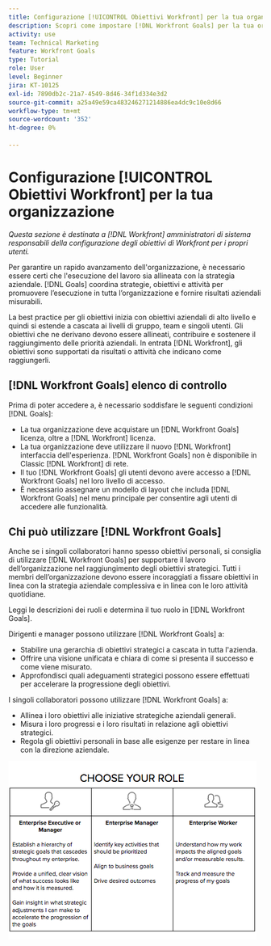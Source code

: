 ```yaml
---
title: Configurazione [!UICONTROL Obiettivi Workfront] per la tua organizzazione
description: Scopri come impostare [!DNL Workfront Goals] per la tua organizzazione in modo da poter garantire che l’esecuzione del lavoro sia allineata alla strategia.
activity: use
team: Technical Marketing
feature: Workfront Goals
type: Tutorial
role: User
level: Beginner
jira: KT-10125
exl-id: 7890db2c-21a7-4549-8d46-34f1d334e3d2
source-git-commit: a25a49e59ca483246271214886ea4dc9c10e8d66
workflow-type: tm+mt
source-wordcount: '352'
ht-degree: 0%

---
```


# Configurazione [!UICONTROL Obiettivi Workfront] per la tua organizzazione

*Questa sezione è destinata a [!DNL Workfront] amministratori di sistema responsabili della configurazione degli obiettivi di Workfront per i propri utenti.*

Per garantire un rapido avanzamento dell&#39;organizzazione, è necessario essere certi che l&#39;esecuzione del lavoro sia allineata con la strategia aziendale. [!DNL   Goals] coordina strategie, obiettivi e attività per promuovere l’esecuzione in tutta l’organizzazione e fornire risultati aziendali misurabili.

La best practice per gli obiettivi inizia con obiettivi aziendali di alto livello e quindi si estende a cascata ai livelli di gruppo, team e singoli utenti. Gli obiettivi che ne derivano devono essere allineati, contribuire e sostenere il raggiungimento delle priorità aziendali. In entrata [!DNL Workfront], gli obiettivi sono supportati da risultati o attività che indicano come raggiungerli.

## [!DNL Workfront Goals] elenco di controllo

Prima di poter accedere a, è necessario soddisfare le seguenti condizioni [!DNL   Goals]:

* La tua organizzazione deve acquistare un [!DNL Workfront Goals] licenza, oltre a [!DNL Workfront] licenza.
* La tua organizzazione deve utilizzare il nuovo [!DNL Workfront] interfaccia dell&#39;esperienza. [!DNL Workfront Goals] non è disponibile in Classic [!DNL Workfront] di rete.
* Il tuo [!DNL Workfront Goals] gli utenti devono avere accesso a [!DNL Workfront Goals] nel loro livello di accesso.
* È necessario assegnare un modello di layout che includa [!DNL Workfront Goals] nel menu principale per consentire agli utenti di accedere alle funzionalità.

## Chi può utilizzare [!DNL Workfront Goals]

Anche se i singoli collaboratori hanno spesso obiettivi personali, si consiglia di utilizzare [!DNL Workfront Goals] per supportare il lavoro dell’organizzazione nel raggiungimento degli obiettivi strategici. Tutti i membri dell’organizzazione devono essere incoraggiati a fissare obiettivi in linea con la strategia aziendale complessiva e in linea con le loro attività quotidiane.

Leggi le descrizioni dei ruoli e determina il tuo ruolo in [!DNL Workfront Goals].

Dirigenti e manager possono utilizzare [!DNL Workfront Goals] a:

* Stabilire una gerarchia di obiettivi strategici a cascata in tutta l&#39;azienda.
* Offrire una visione unificata e chiara di come si presenta il successo e come viene misurato.
* Approfondisci quali adeguamenti strategici possono essere effettuati per accelerare la progressione degli obiettivi.

I singoli collaboratori possono utilizzare [!DNL Workfront Goals] a:

* Allinea i loro obiettivi alle iniziative strategiche aziendali generali.
* Misura i loro progressi e i loro risultati in relazione agli obiettivi strategici.
* Regola gli obiettivi personali in base alle esigenze per restare in linea con la direzione aziendale.

![Grafico con ruoli diversi per gli obiettivi di Workfront](assets/01-workfront-goals-choose-your-role.png)
